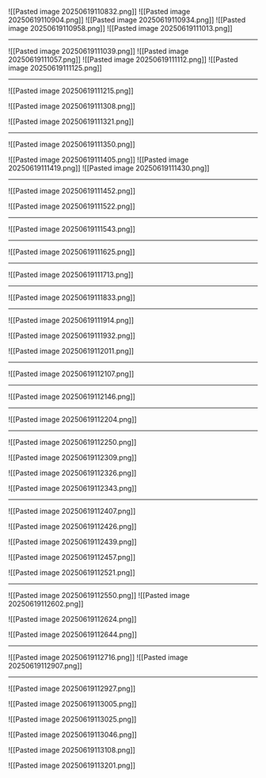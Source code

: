 
![[Pasted image 20250619110832.png]]
![[Pasted image 20250619110904.png]]
![[Pasted image 20250619110934.png]]
![[Pasted image 20250619110958.png]]
![[Pasted image 20250619111013.png]]

---

![[Pasted image 20250619111039.png]]
![[Pasted image 20250619111057.png]]
![[Pasted image 20250619111112.png]]
![[Pasted image 20250619111125.png]]

---

![[Pasted image 20250619111215.png]]

![[Pasted image 20250619111308.png]]

![[Pasted image 20250619111321.png]]

---

![[Pasted image 20250619111350.png]]

![[Pasted image 20250619111405.png]]
![[Pasted image 20250619111419.png]]
![[Pasted image 20250619111430.png]]

---

![[Pasted image 20250619111452.png]]

![[Pasted image 20250619111522.png]]

---

![[Pasted image 20250619111543.png]]

---

![[Pasted image 20250619111625.png]]

---

![[Pasted image 20250619111713.png]]

---

![[Pasted image 20250619111833.png]]

---

![[Pasted image 20250619111914.png]]

![[Pasted image 20250619111932.png]]

![[Pasted image 20250619112011.png]]

---

![[Pasted image 20250619112107.png]]

---

![[Pasted image 20250619112146.png]]

---

![[Pasted image 20250619112204.png]]

---

![[Pasted image 20250619112250.png]]

![[Pasted image 20250619112309.png]]

![[Pasted image 20250619112326.png]]

![[Pasted image 20250619112343.png]]

---

![[Pasted image 20250619112407.png]]

![[Pasted image 20250619112426.png]]

![[Pasted image 20250619112439.png]]

![[Pasted image 20250619112457.png]]

![[Pasted image 20250619112521.png]]

---

![[Pasted image 20250619112550.png]]
![[Pasted image 20250619112602.png]]

![[Pasted image 20250619112624.png]]

![[Pasted image 20250619112644.png]]

---

![[Pasted image 20250619112716.png]]
![[Pasted image 20250619112907.png]]

---

![[Pasted image 20250619112927.png]]

![[Pasted image 20250619113005.png]]

![[Pasted image 20250619113025.png]]

![[Pasted image 20250619113046.png]]

![[Pasted image 20250619113108.png]]

![[Pasted image 20250619113201.png]]
















